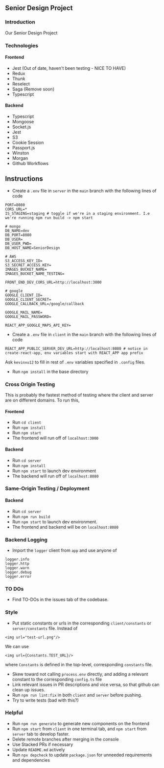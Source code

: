 ## Senior Design Project

### Introduction

Our Senior Design Project

### Technologies

#### Frontend

- Jest (Out of date, haven't been testing - NICE TO HAVE)
- Redux
- Thunk
- Reselect
- Saga (Remove soon)
- Typescript

#### Backend

- Typescript
- Mongoose
- Socket.js
- Jest
- S3
- Cookie Session
- Passport.js
- Winston
- Morgan
- Github Workflows

## Instructions

- Create a `.env` file in `server` in the `main` branch with the following lines of code

```
PORT=8080
CORS_URL=*
IS_STAGING=staging # toggle if we're in a staging environment. I.e we're running npm run build -> npm start

# mongo
DB_NAME=dev
DB_PORT=8080
DB_USER=
DB_USER_PWD=
DB_HOST_NAME=SeniorDesign

# AWS
S3_ACCESS_KEY_ID=
S3_SECRET_ACCESS_KEY=
IMAGES_BUCKET_NAME=
IMAGES_BUCKET_NAME_TESTING=

FRONT_END_DEV_CORS_URL=http://localhost:3000

# google
GOOGLE_CLIENT_ID=
GOOGLE_CLIENT_SECRET=
GOOGLE_CALLBACK_URL=/google/callback

GOOGLE_MAIL_NAME=
GOOGLE_MAIL_PASSWORD=

REACT_APP_GOOGLE_MAPS_API_KEY=

```

- Create a `.env` file in `client` in the `main` branch with the following lines of code

```
REACT_APP_PUBLIC_SERVER_DEV_URL=http://localhost:8080 # notice in create-react-app, env variables start with REACT_APP app prefix
```

Ask `kevinxu12` to fill in rest of `.env` variables specified in `.config` files.

- Run `npm install` in the base directory

### Cross Origin Testing

This is probably the fastest method of testing where the client and server are on different domains. To run this,

#### Frontend

- Run `cd client`
- Run `npm install`
- Run `npm start`
- The frontend will run off of `localhost:3000`

#### Backend

- Run `cd server`
- Run `npm install`
- Run `npm start` to launch dev environment
- The backend will run off of `localhost:8080`

### Same-Origin Testing / Deployment

#### Backend

- Run `cd server`
- Run `npm run build`
- Run `npm start` to launch dev environment.
- The frontend and backend will be on `localhost:8080`

### Backend Logging

- Import the `logger` client from `app` and use anyone of

```
logger.info
logger.http
logger.warn
logger.debug
logger.error
```

### TO DOs

- Find TO-DOs in the issues tab of the codebase.

### Style

- Put static constants or urls in the corresponding `client/constants` or `server/constants` file.
  Instead of

```
<img url="test-url.png"/>
```

We can use

```
<img url={Constants.TEST_URL}/>
```

where `Constants` is defined in the top-level, corresponding `constants` file.

- Skew toward not calling `process.env` directly, and adding a relevant constant to the corresponding `config.ts` file
- Link relevant issues in PR descriptions and vice versa, so that github can clean up issues.
- Run `npm run lint:fix` in both `client` and `server` before pushing.
- Try to write tests (bad with this?)

### Helpful

- Run `npm run generate` to generate new components on the frontend
- Run `npm start` from `client` in one terminal tab, and `npm start` from `server` tab to develop faster.
- Delete remote branches after merging in the console
- Use Stacked PRs if necessary
- Update `README.md` actively
- Run `npx depcheck` to update `package.json` for unneeded requirements and dependencies
